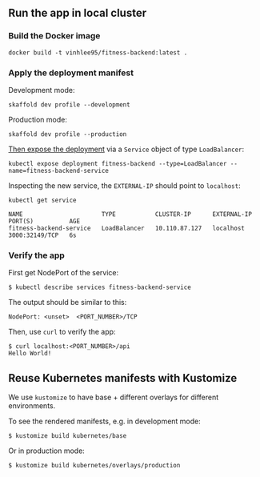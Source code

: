 ## Run the app in local cluster
### Build the Docker image
```shell
docker build -t vinhlee95/fitness-backend:latest .
```

### Apply the deployment manifest
Development mode:
```shell
skaffold dev profile --development
```

Production mode:
```shell
skaffold dev profile --production
```

[Then expose the deployment](https://kubernetes.io/docs/tutorials/stateless-application/expose-external-ip-address/) via a `Service` object of type `LoadBalancer`:
```shell
kubectl expose deployment fitness-backend --type=LoadBalancer --name=fitness-backend-service
```
Inspecting the new service, the `EXTERNAL-IP` should point to `localhost`:
```shell
kubectl get service 

NAME                      TYPE           CLUSTER-IP      EXTERNAL-IP   PORT(S)          AGE
fitness-backend-service   LoadBalancer   10.110.87.127   localhost     3000:32149/TCP   6s
```

### Verify the app
First get NodePort of the service:
```shell
$ kubectl describe services fitness-backend-service
```

The output should be similar to this:
```shell
NodePort: <unset>  <PORT_NUMBER>/TCP
```

Then, use `curl` to verify the app:
```shell
$ curl localhost:<PORT_NUMBER>/api
Hello World!
```

## Reuse Kubernetes manifests with Kustomize
We use `kustomize` to have base + different overlays for different environments.

To see the rendered manifests, e.g. in development mode:
```shell
$ kustomize build kubernetes/base
```

Or in production mode:
```shell
$ kustomize build kubernetes/overlays/production
```
